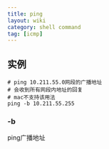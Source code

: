 ```yaml
---
title: ping
layout: wiki
category: shell command
tag: [icmp]
---
```


## 实例

```
# ping 10.211.55.0网段的广播地址
# 会收到所有网段内地址的回复
# mac不支持该用法
ping -b 10.211.55.255
```


### -b

ping广播地址